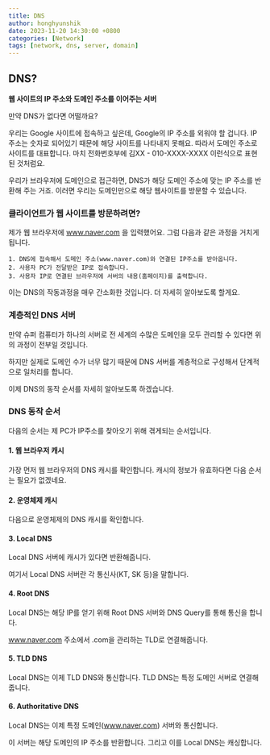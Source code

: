 ```yaml
---
title: DNS
author: honghyunshik
date: 2023-11-20 14:30:00 +0800
categories: [Network]
tags: [network, dns, server, domain]
---
```


## DNS?

**웹 사이트의 IP 주소와 도메인 주소를 이어주는 서버**

만약 DNS가 없다면 어떨까요? 

우리는 Google 사이트에 접속하고 싶은데, Google의 IP 주소를 외워야 할 겁니다. 
IP주소는 숫자로 되어있기 때문에 해당 사이트를 나타내지 못해요. 따라서 도메인 주소로 사이트를 대표합니다.
마치 전화번호부에 김XX - 010-XXXX-XXXX 이런식으로 표현된 것처럼요.

우리가 브라우저에 도메인으로 접근하면, DNS가 해당 도메인 주소에 맞는 IP 주소를 반환해 주는 거죠. 이러면 우리는
도메인만으로 해당 웹사이트를 방문할 수 있습니다.

### 클라이언트가 웹 사이트를 방문하려면?

제가 웹 브라우저에 www.naver.com 을 입력했어요. 그럼 다음과 같은 과정을 거치게 됩니다.

    1. DNS에 접속해서 도메인 주소(www.naver.com)와 연결된 IP주소를 받아옵니다.
    2. 사용자 PC가 전달받은 IP로 접속합니다.
    3. 사용자 IP로 연결된 브라우저에 서버의 내용(홈페이지)를 출력합니다.

이는 DNS의 작동과정을 매우 간소화한 것입니다. 더 자세히 알아보도록 할게요.

### 계층적인 DNS 서버

만약 슈퍼 컴퓨터가 하나의 서버로 전 세계의 수많은 도메인을 모두 관리할 수 있다면 위의 과정이 전부일 것입니다.

하지만 실제로 도메인 수가 너무 많기 때문에 DNS 서버를 계층적으로 구성해서 단계적으로 일처리를 합니다.

이제 DNS의 동작 순서를 자세히 알아보도록 하겠습니다.

### DNS 동작 순서

다음의 순서는 제 PC가 IP주소를 찾아오기 위해 겪게되는 순서입니다.

#### 1. 웹 브라우저 캐시

가장 먼저 웹 브라우저의 DNS 캐시를 확인합니다. 캐시의 정보가 유효하다면 다음 순서는 필요가 없겠네요.

#### 2. 운영체제 캐시

다음으로 운영체제의 DNS 캐시를 확인합니다.

#### 3. Local DNS

Local DNS 서버에 캐시가 있다면 반환해줍니다.

여기서 Local DNS 서버란 각 통신사(KT, SK 등)을 말합니다.

#### 4. Root DNS

Local DNS는 해당 IP를 얻기 위해 Root DNS 서버와 DNS Query를 통해 통신을 합니다.

www.naver.com 주소에서 .com을 관리하는 TLD로 연결해줍니다.

#### 5. TLD DNS

Local DNS는 이제 TLD DNS와 통신합니다. TLD DNS는 특정 도메인 서버로 연결해줍니다.

#### 6. Authoritative DNS

Local DNS는 이제 특정 도메인(www.naver.com) 서버와 통신합니다.

이 서버는 해당 도메인의 IP 주소를 반환합니다. 그리고 이를 Local DNS는 캐싱합니다.




